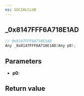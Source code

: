 ```yaml
---
ns: SOCIALCLUB
---
```

## _0x8147FFF6A718E1AD

```c
// 0x8147FFF6A718E1AD
Any _0x8147FFF6A718E1AD(Any p0);
```


## Parameters
* **p0**: 

## Return value
